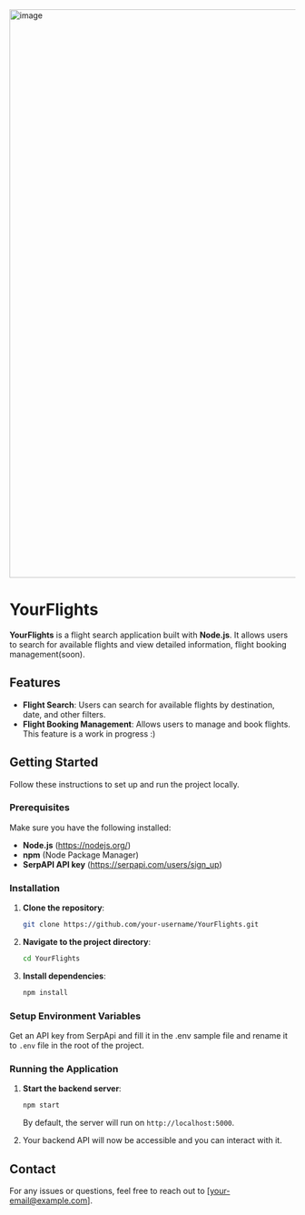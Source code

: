 <img width="1000" alt="image" src="https://github.com/user-attachments/assets/3f8f7beb-3b5c-4f0f-915e-dfd1564dd556" />


# YourFlights

**YourFlights** is a flight search application built with **Node.js**. It allows users to search for available flights and view detailed information, flight booking management(soon).

## Features

- **Flight Search**: Users can search for available flights by destination, date, and other filters.
- **Flight Booking Management**: Allows users to manage and book flights. This feature is a work in progress :)


## Getting Started

Follow these instructions to set up and run the project locally.

### Prerequisites

Make sure you have the following installed:

- **Node.js** (https://nodejs.org/)
- **npm** (Node Package Manager)
- **SerpAPI API key** (https://serpapi.com/users/sign_up)

### Installation

1. **Clone the repository**:

   ```bash
   git clone https://github.com/your-username/YourFlights.git
   ```

2. **Navigate to the project directory**:

   ```bash
   cd YourFlights
   ```

3. **Install dependencies**:

   ```bash
   npm install
   ```

### Setup Environment Variables

Get an API key from SerpApi and fill it in the .env sample file and rename  it to `.env` file in the root of the project.

### Running the Application

1. **Start the backend server**:

   ```bash
   npm start
   ```

   By default, the server will run on `http://localhost:5000`.

2. Your backend API will now be accessible and you can interact with it.

## Contact

For any issues or questions, feel free to reach out to [your-email@example.com].

